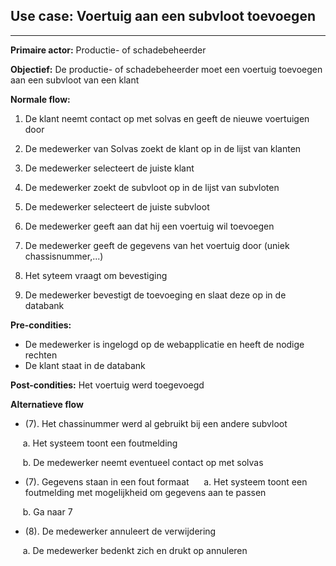 ## Use case: Voertuig aan een subvloot toevoegen
---

**Primaire actor:** Productie- of schadebeheerder

**Objectief:** De productie- of schadebeheerder moet een voertuig toevoegen aan een subvloot van een klant

**Normale flow:**
1. De klant neemt contact op met solvas en geeft de nieuwe voertuigen door

2. De medewerker van Solvas zoekt de klant op in de lijst van klanten

3. De medewerker selecteert de juiste klant

4. De medewerker zoekt de subvloot op in de lijst van subvloten

5. De medewerker selecteert de juiste subvloot

6. De medewerker geeft aan dat hij een voertuig wil toevoegen

7. De medewerker geeft de gegevens van het voertuig door (uniek chassisnummer,...)

8. Het syteem vraagt om bevestiging

9. De medewerker bevestigt de toevoeging en slaat deze op in de databank


**Pre-condities:**
- De medewerker is ingelogd op de webapplicatie en heeft de nodige rechten
- De klant staat in de databank

**Post-condities:**
Het voertuig werd toegevoegd

**Alternatieve flow**
* (7). Het chassinummer werd al gebruikt bij een andere subvloot

&nbsp;&nbsp;&nbsp;&nbsp; a. Het systeem toont een foutmelding

&nbsp;&nbsp;&nbsp;&nbsp; b. De medewerker neemt eventueel contact op met solvas

* (7). Gegevens staan in een fout formaat
&nbsp;&nbsp;&nbsp;&nbsp; a. Het systeem toont een foutmelding met mogelijkheid om gegevens aan te passen

&nbsp;&nbsp;&nbsp;&nbsp; b. Ga naar 7

* (8). De medewerker annuleert de verwijdering

&nbsp;&nbsp;&nbsp;&nbsp; a. De medewerker bedenkt zich en drukt op annuleren
